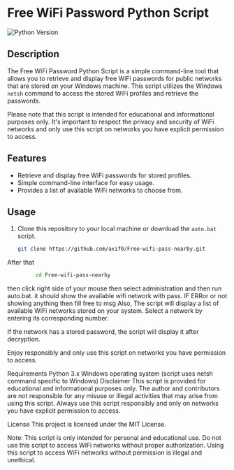 # Free WiFi Password Python Script

![Python Version](https://img.shields.io/badge/python-3.x-blue.svg)

## Description

The Free WiFi Password Python Script is a simple command-line tool that allows you to retrieve and display free WiFi passwords for public networks that are stored on your Windows machine. This script utilizes the Windows `netsh` command to access the stored WiFi profiles and retrieve the passwords.

Please note that this script is intended for educational and informational purposes only. It's important to respect the privacy and security of WiFi networks and only use this script on networks you have explicit permission to access.

## Features

- Retrieve and display free WiFi passwords for stored profiles.
- Simple command-line interface for easy usage.
- Provides a list of available WiFi networks to choose from.

## Usage

1. Clone this repository to your local machine or download the `auto.bat` script.
   
   ```bash
   git clone https://github.com/axif0/Free-wifi-pass-nearby.git
   ```
After that
```bash 
         cd Free-wifi-pass-nearby
 ```
then click right side of your mouse then select administration and then run auto.bat. it should show the available wifi network with pass. IF ERRor or not showing anything then fill free to msg 
Also,
The script will display a list of available WiFi networks stored on your system. Select a network by entering its corresponding number.

If the network has a stored password, the script will display it after decryption.

Enjoy responsibly and only use this script on networks you have permission to access.

Requirements
Python 3.x
Windows operating system (script uses netsh command specific to Windows)
Disclaimer
This script is provided for educational and informational purposes only. The author and contributors are not responsible for any misuse or illegal activities that may arise from using this script. Always use this script responsibly and only on networks you have explicit permission to access.

License
This project is licensed under the MIT License.

Note: This script is only intended for personal and educational use. Do not use this script to access WiFi networks without proper authorization. Using this script to access WiFi networks without permission is illegal and unethical.
